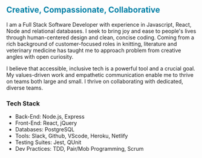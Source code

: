 ## <span style="color: #0081a7">Creative, Compassionate, Collaborative</span>


I am a Full Stack Software Developer with experience in Javascript, React, Node and relational databases. I seek to bring joy and ease to people's lives through human-centered design and clean, concise coding. Coming from a rich background of customer-focused roles in knitting, literature and veterinary medicine has taught me to approach problem from creative angles with open curiosity. 

I believe that accessible, inclusive tech is a powerful tool and a crucial goal. My values-driven work and empathetic communication enable me to thrive on teams both large and small. I thrive on collaborating with dedicated, diverse teams.

### **Tech Stack**
 * Back-End: Node.js, Express
 * Front-End: React, jQuery
 * Databases: PostgreSQL
 * Tools: Slack, Github, VScode, Heroku, Netlify
 * Testing Suites: Jest, QUnit
 * Dev Practices: TDD, Pair/Mob Programming, Scrum

